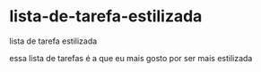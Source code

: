 # lista-de-tarefa-estilizada

lista de tarefa estilizada

essa lista de tarefas é a que eu mais gosto por ser mais estilizada

